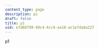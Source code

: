 ```yaml
---
content_type: page
description: p1
draft: false
title: p1
uid: e7d68799-99c4-4cc4-aa18-ac1e7da8a227
---
```

p1